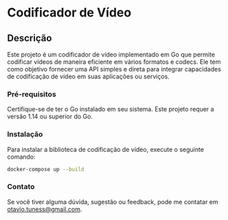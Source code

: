 # Codificador de Vídeo

## Descrição

Este projeto é um codificador de vídeo implementado em Go que permite codificar vídeos de maneira eficiente em vários formatos e codecs. Ele tem como objetivo fornecer uma API simples e direta para integrar capacidades de codificação de vídeo em suas aplicações ou serviços.

### Pré-requisitos

Certifique-se de ter o Go instalado em seu sistema. Este projeto requer a versão 1.14 ou superior do Go.

### Instalação

Para instalar a biblioteca de codificação de vídeo, execute o seguinte comando:

```bash
docker-compose up --build
```

### Contato
Se você tiver alguma dúvida, sugestão ou feedback, pode me contatar em otavio.tuness@gmail.com.